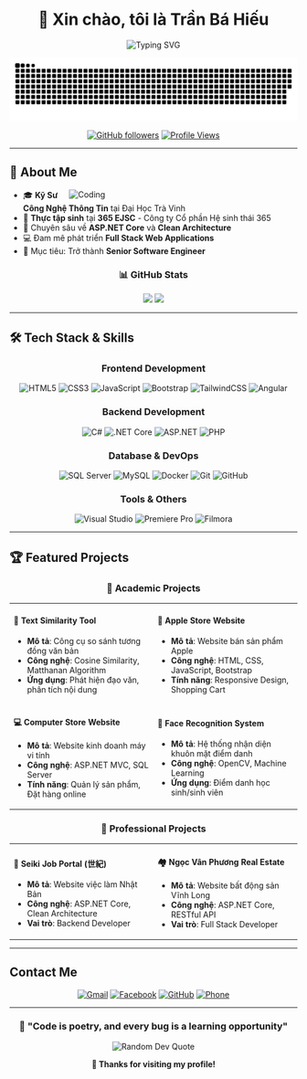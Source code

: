 <div align="center">

# 👋 Xin chào, tôi là Trần Bá Hiếu

<img src="https://readme-typing-svg.herokuapp.com?font=Fira+Code&size=30&duration=3000&pause=1000&color=36BCF7FF&center=true&vCenter=true&width=600&lines=Software+Engineer;Full+Stack+Developer;IT+Enthusiast;Clean+Architecture+Expert" alt="Typing SVG" />

![Snake animation](https://github.com/BHieeuss/BHieeuss/blob/output/github-contribution-grid-snake.svg)

[![GitHub followers](https://img.shields.io/github/followers/BHieeuss?label=Followers&style=social)](https://github.com/BHieeuss)
[![Profile Views](https://komarev.com/ghpvc/?username=BHieeuss&color=blue&style=flat)](https://github.com/BHieeuss)

</div>

---

## 🚀 About Me

<img align="right" alt="Coding" width="400" src="https://cdn.dribbble.com/users/1162077/screenshots/3848914/programmer.gif">

- 🎓 **Kỹ Sư Công Nghệ Thông Tin** tại Đại Học Trà Vinh
- 💼 **Thực tập sinh** tại **365 EJSC** - Công ty Cổ phần Hệ sinh thái 365
- 🌱 Chuyên sâu về **ASP.NET Core** và **Clean Architecture**
- 💻 Đam mê phát triển **Full Stack Web Applications**
- 🎯 Mục tiêu: Trở thành **Senior Software Engineer**

<div align="center">

### 📊 GitHub Stats

<img height="180em" src="https://github-readme-stats.vercel.app/api?username=BHieeuss&show_icons=true&count_private=true&theme=tokyonight&hide_border=true" />
<img height="180em" src="https://github-readme-stats.vercel.app/api/top-langs/?username=BHieeuss&layout=compact&theme=tokyonight&hide_border=true" />

</div>

---

## 🛠️ Tech Stack & Skills

<div align="center">

### Frontend Development
![HTML5](https://img.shields.io/badge/HTML5-E34F26?style=for-the-badge&logo=html5&logoColor=white)
![CSS3](https://img.shields.io/badge/CSS3-1572B6?style=for-the-badge&logo=css3&logoColor=white)
![JavaScript](https://img.shields.io/badge/JavaScript-F7DF1E?style=for-the-badge&logo=javascript&logoColor=black)
![Bootstrap](https://img.shields.io/badge/Bootstrap-563D7C?style=for-the-badge&logo=bootstrap&logoColor=white)
![TailwindCSS](https://img.shields.io/badge/Tailwind_CSS-38B2AC?style=for-the-badge&logo=tailwind-css&logoColor=white)
![Angular](https://img.shields.io/badge/Angular-DD0031?style=for-the-badge&logo=angular&logoColor=white)

### Backend Development
![C#](https://img.shields.io/badge/C%23-239120?style=for-the-badge&logo=c-sharp&logoColor=white)
![.NET Core](https://img.shields.io/badge/.NET_Core-512BD4?style=for-the-badge&logo=dotnet&logoColor=white)
![ASP.NET](https://img.shields.io/badge/ASP.NET-512BD4?style=for-the-badge&logo=dotnet&logoColor=white)
![PHP](https://img.shields.io/badge/PHP-777BB4?style=for-the-badge&logo=php&logoColor=white)

### Database & DevOps
![SQL Server](https://img.shields.io/badge/Microsoft_SQL_Server-CC2927?style=for-the-badge&logo=microsoft-sql-server&logoColor=white)
![MySQL](https://img.shields.io/badge/MySQL-4479A1?style=for-the-badge&logo=mysql&logoColor=white)
![Docker](https://img.shields.io/badge/Docker-2496ED?style=for-the-badge&logo=docker&logoColor=white)
![Git](https://img.shields.io/badge/Git-F05032?style=for-the-badge&logo=git&logoColor=white)
![GitHub](https://img.shields.io/badge/GitHub-181717?style=for-the-badge&logo=github&logoColor=white)

### Tools & Others
![Visual Studio](https://img.shields.io/badge/Visual_Studio-5C2D91?style=for-the-badge&logo=visual-studio&logoColor=white)
![Premiere Pro](https://img.shields.io/badge/Adobe_Premiere_Pro-9999FF?style=for-the-badge&logo=adobe-premiere-pro&logoColor=white)
![Filmora](https://img.shields.io/badge/Filmora-00C4CC?style=for-the-badge&logo=wondershare-filmora&logoColor=white)

</div>

---

## 🏆 Featured Projects

<div align="center">

### 🎯 Academic Projects

<table>
<tr>
<td width="50%">

#### 📝 Text Similarity Tool
- **Mô tả**: Công cụ so sánh tương đồng văn bản
- **Công nghệ**: Cosine Similarity, Matthanan Algorithm
- **Ứng dụng**: Phát hiện đạo văn, phân tích nội dung

</td>
<td width="50%">

#### 🍎 Apple Store Website
- **Mô tả**: Website bán sản phẩm Apple
- **Công nghệ**: HTML, CSS, JavaScript, Bootstrap
- **Tính năng**: Responsive Design, Shopping Cart

</td>
</tr>
<tr>
<td width="50%">

#### 💻 Computer Store Website
- **Mô tả**: Website kinh doanh máy vi tính
- **Công nghệ**: ASP.NET MVC, SQL Server
- **Tính năng**: Quản lý sản phẩm, Đặt hàng online

</td>
<td width="50%">

#### 👤 Face Recognition System
- **Mô tả**: Hệ thống nhận diện khuôn mặt điểm danh
- **Công nghệ**: OpenCV, Machine Learning
- **Ứng dụng**: Điểm danh học sinh/sinh viên

</td>
</tr>
</table>

### 💼 Professional Projects

<table>
<tr>
<td width="50%">

#### 🏢 Seiki Job Portal (世紀)
- **Mô tả**: Website việc làm Nhật Bản
- **Công nghệ**: ASP.NET Core, Clean Architecture
- **Vai trò**: Backend Developer

</td>
<td width="50%">

#### 🏘️ Ngọc Vân Phương Real Estate
- **Mô tả**: Website bất động sản Vĩnh Long
- **Công nghệ**: ASP.NET Core, RESTful API
- **Vai trò**: Full Stack Developer

</td>
</tr>
</table>

</div>

---

##  Contact Me

<div align="center">

[![Gmail](https://img.shields.io/badge/Gmail-D14836?style=for-the-badge&logo=gmail&logoColor=white)](mailto:tbh.11203@gmail.com)
[![Facebook](https://img.shields.io/badge/Facebook-1877F2?style=for-the-badge&logo=facebook&logoColor=white)](https://www.facebook.com/bhieuu.203/)
[![GitHub](https://img.shields.io/badge/GitHub-100000?style=for-the-badge&logo=github&logoColor=white)](https://github.com/BHieeuss)
[![Phone](https://img.shields.io/badge/Phone-0379932119-25D366?style=for-the-badge&logo=whatsapp&logoColor=white)](tel:0379932119)

</div>

---

<div align="center">

### 🌟 "Code is poetry, and every bug is a learning opportunity"

<img src="https://quotes-github-readme.vercel.app/api?type=horizontal&theme=tokyonight" alt="Random Dev Quote"/>

**💖 Thanks for visiting my profile!**

</div>